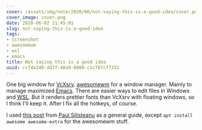 ```yaml
---
cover: /assets/img/note/2020/06/not-saying-this-is-a-good-idea/cover.png
cover_image: cover.png
date: 2020-06-02 21:45:01
slug: not-saying-this-is-a-good-idea
tags:
- screenshot
- awesomewm
- wsl
- emacs
title: Not saying this is a good idea
uuid: ccf4a348-dd7f-48a9-8000-c1c767cf7332
---
```


[VcXsrv]: https://sourceforge.net/projects/vcxsrv/
[awesomewm]: https://awesomewm.org/
[Emacs]: https://www.gnu.org/software/emacs/
[WSL]: https://docs.microsoft.com/en-us/windows/wsl/

One big window for [VcXsrv][].
[awesomewm][] for a window manager.
Mainly to manage maximized [Emacs][].
There are easier ways to edit files in Windows and [WSL][].
But it renders prettier fonts than VcXsrv with floating windows, so I think I'll keep it.
After I fix all the hotkeys, of course.

[this post]: https://solarianprogrammer.com/2017/04/16/windows-susbsystem-for-linux-xfce-4/
[Paul Silisteanu]: https://solarianprogrammer.com/

I used [this post][] from [Paul Silisteanu][] as a general guide, except `apt install awesome awesome-extra` for the
awesomewm  stuff.